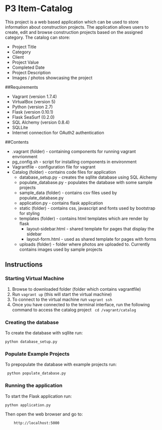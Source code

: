 # P3 Item-Catalog
This project is a web based application which can be used to store information about construction projects. The application allows users to create, edit and browse construction projects based on the assigned category. The catalog can store:

- Project Title
- Category
- Client
- Project Value
- Completed Date
- Project Description
- Images / photos showcasing the project

##Requirements
- Vagrant (version 1.7.4)
- VirtualBox (version 5)
- Python (version 2.7)
- Flask (version 0.10.1)
- Flask SeaSurf (0.2.0)
- SQL Alchemy (version 0.8.4)
- SQLLite
- Internet connection for OAuth2 authentication

##Contents
- .vagrant (folder) - containing components for running vagrant envrionment
- pg_config.sh - script for installing components in environment
- Vagrantfile - configuration file for vagrant
- Catalog (folder) - contains code files for application
    - database_setup.py - creates the sqllite database using SQL Alchemy
    - populate_database.py - populates the database with some sample projects
    - sample_data (folder) - contains csv files used by populate_database.py
    - application.py - contains flask application
    - static (folder) - contains css, javascript and fonts used by bootstrap for styling
    - templates (folder) - contains html templates which are render by flask
        - layout-sidebar.html - shared template for pages that display the sidebar
        - layout-form.html - used as shared template for pages with forms
    - uploads (folder) - folder where photos are uploaded to. Currently contains images used by sample projects


## Instructions
### Starting Virtual Machine
1. Browse to downloaded folder (folder which contains vagrantfile)
2. Run ```vagrant up``` (this will start the virtual machine)
3. To connect to the virtual machine run ```vagrant ssh```
4. Once you have connected to the terminal interface, run the following command to access the catalog project
 ``` cd /vagrant/catalog```


### Creating the database
To create the database with sqllite run:

```python database_setup.py```

### Populate Example Projects
To prepopulate the database with example projects run:

``` python populate_database.py```

### Running the application
To start the Flask application run:

 ```python application.py```

Then open the web browser and go to:
        
        http://localhost:5000

